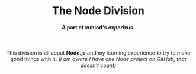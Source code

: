 <div align="center">
<h1>The Node Division</h1>
<h4>A part of xubiod's <i>experixus.</i></h4>
<br />
<br />
This division is all about <strong>Node.js</strong> and my learning experience to try to make good things with it. <em>(I am aware I have one Node project on GitHub, that doesn't count)</em>
</div>
